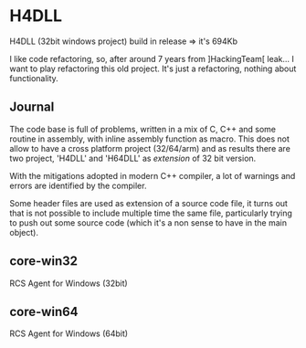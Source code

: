 # H4DLL
H4DLL (32bit windows project) build in release => it's 694Kb

I like code refactoring, so, after around 7 years from ]HackingTeam[ leak... I want to play refactoring this old project.
It's just a refactoring, nothing about functionality.

## Journal
The code base is full of problems, written in a mix of C, C++ and some routine in assembly, with inline assembly function as macro.
This does not allow to have a cross platform project (32/64/arm) and as results there are two project, 'H4DLL' and 'H64DLL' as *extension* of 32 bit version.

With the mitigations adopted in modern C++ compiler, a lot of warnings and errors are identified by the compiler.

Some header files are used as extension of a source code file, it turns out that is not possible to include multiple time the same file, particularly trying to push out some source code (which it's a non sense to have in the main object).


## core-win32
RCS Agent for Windows (32bit)

## core-win64
RCS Agent for Windows (64bit)


